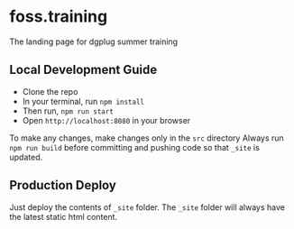 # foss.training
The landing page for dgplug summer training


## Local Development Guide
- Clone the repo
- In your terminal, run `npm install`
- Then run, `npm run start`
- Open `http://localhost:8080` in your browser

To make any changes, make changes only in the `src` directory
Always run `npm run build` before committing and pushing code
so that `_site` is updated.

## Production Deploy
Just deploy the contents of `_site` folder. The `_site` folder
will always have the latest static html content.